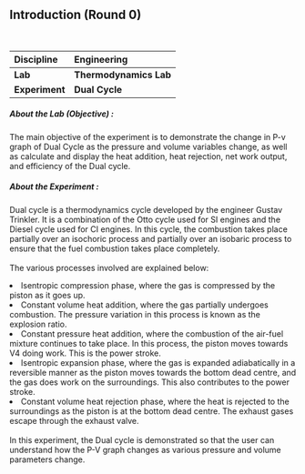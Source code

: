 ## Introduction (Round 0)

<br>

<b>Discipline | <b>Engineering
:--|:--|
<b> Lab | <b> Thermodynamics Lab
<b> Experiment|     <b> Dual Cycle

<h5> About the Lab (Objective) : </h5>

 The main objective of the experiment is to demonstrate the change in P-v graph of Dual Cycle as the pressure and volume variables change, as well as calculate and display the heat addition, heat rejection, net work output, and efficiency of the Dual cycle. 

<h5> About the Experiment : </h5>

Dual cycle is a thermodynamics cycle developed by the engineer Gustav Trinkler. It is a combination of the Otto cycle used for SI engines and the Diesel cycle used for CI engines. In this cycle, the combustion takes place partially over an isochoric process and partially over an isobaric process to ensure that the fuel combustion takes place completely.
<br><br>
The various processes involved are explained below:<br>
<li>Isentropic compression phase, where the gas is compressed by the piston as it goes up.</li>
<li>Constant volume heat addition, where the gas partially undergoes combustion. The pressure variation in this process is known as the explosion ratio.</li>
<li>Constant pressure heat addition, where the combustion of the air-fuel mixture continues to take place. In this process, the piston moves towards V4 doing work. This is the power stroke.</li>
<li>Isentropic expansion phase, where the gas is expanded adiabatically in a reversible manner as the piston moves towards the bottom dead centre, and the gas does work on the surroundings. This also contributes to the power stroke.</li>
<li>Constant volume heat rejection phase, where the heat is rejected to the surroundings as the piston is at the bottom dead centre. The exhaust gases escape through the exhaust valve.</li>
<br>
In this experiment, the Dual cycle is demonstrated so that the user can understand how the P-V graph changes as various pressure and volume parameters change.
